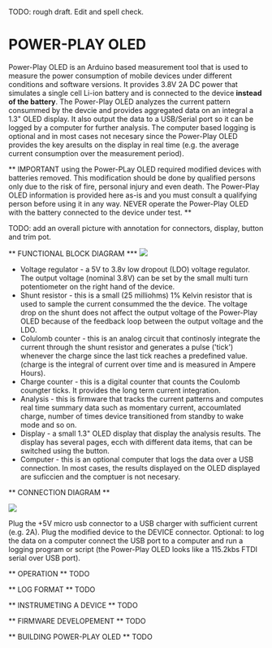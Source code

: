 TODO: rough draft. Edit and spell check.

POWER-PLAY OLED
===============

Power-Play OLED is an Arduino based measurement tool that is used to measure the power consumption of mobile devices under different conditions and software versions. It provides 3.8V 2A DC power that simulates a single cell Li-ion battery and is connected to the device **instead of the battery**. The Power-Play OLED analyzes the current pattern consummed by the devcie and provides aggregated data on an integral a 1.3" OLED display. It also output the data to a USB/Serial port so it can be logged by a computer for further analysis. The computer based logging is optional and in most cases not necesary since the Power-Play OLED provides the key aresults on the display in real time (e.g. the average current consumption over the measurement period).

** IMPORTANT using the Power-PLay OLED required modified devices with batteries removed. This modification should be done by qualified persons only due to the risk of fire, personal injury and even death. The Power-Play OLED information is provided here as-is and you must consult a qualifying person before using it in any way. NEVER operate the Power-Play OLED with the battery connected to the device under test. **

TODO: add an overall picture with annotation for connectors, display, button and trim pot.

** FUNCTIONAL BLOCK DIAGRAM ***
![](doc/block_diagram.jpg)

* Voltage regulator - a 5V to 3.8v low dropout (LDO) voltage regulator. The output voltage (nominal 3.8V) can be set by the small multi turn potentiometer on the right hand of the device.
* Shunt resistor - this is a small (25 milliohms) 1% Kelvin resistor that is used to sample the current consummed the the device. The voltage drop on the shunt does not affect the output voltage of the Power-Play OLED because of the feedback loop between the output voltage and the LDO.
* Colulomb counter - this is an analog circuit that continosly integrate the current through the shunt resistor and generates a pulse ('tick') whenever the charge since the last tick reaches a predefined value. (charge is the integral of current over time and is measured in Ampere Hours).
* Charge counter - this is a digital counter that counts the Coulomb coungter ticks. It provides the long term current integration.
* Analysis - this is firmware that tracks the current patterns and computes real time summary data such as momentary current, accoumlated charge, number of times device transitioned from standby to wake mode and so on.
* Display - a small 1.3" OLED display that display the analysis results. The display has several pages, ecch with different data items, that can be switched using the button.
* Computer - this is an optional computer that logs the data over a USB connection. In most cases, the results displayed on the OLED displayed are suficcien and the comptuer is not necesary. 


** CONNECTION DIAGRAM **

![](doc/connection_diagram.jpg)

Plug the +5V micro usb connector to a USB charger with sufficient current (e.g. 2A). Plug the modified device to the DEVICE connector. Optional: to log the data on a computer connect the USB port to a computer and run a logging program or script (the Power-Play OLED looks like a 115.2kbs FTDI serial over USB port).

** OPERATION **
TODO

** LOG FORMAT **
TODO

** INSTRUMETING A DEVICE **
TODO

** FIRMWARE DEVELOPEMENT **
TODO

** BUILDING POWER-PLAY OLED **
TODO

